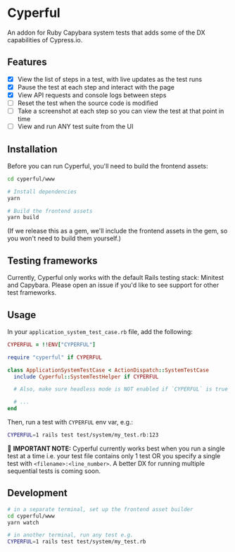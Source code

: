 # Cyperful

An addon for Ruby Capybara system tests that adds some of the DX capabilities of Cypress.io.

## Features

- [x] View the list of steps in a test, with live updates as the test runs
- [x] Pause the test at each step and interact with the page
- [x] View API requests and console logs between steps
- [ ] Reset the test when the source code is modified
- [ ] Take a screenshot at each step so you can view the test at that point in time
- [ ] View and run ANY test suite from the UI

## Installation

Before you can run Cyperful, you'll need to build the frontend assets:

```bash
cd cyperful/www

# Install dependencies
yarn

# Build the frontend assets
yarn build
```

(If we release this as a gem, we'll include the frontend assets in the gem, so you won't need to build them yourself.)

## Testing frameworks

Currently, Cyperful only works with the default Rails testing stack: Minitest and Capybara. Please open an issue if you'd like to see support for other test frameworks.

## Usage

In your `application_system_test_case.rb` file, add the following:

```ruby
CYPERFUL = !!ENV["CYPERFUL"]

require "cyperful" if CYPERFUL

class ApplicationSystemTestCase < ActionDispatch::SystemTestCase
  include Cyperful::SystemTestHelper if CYPERFUL

  # Also, make sure headless mode is NOT enabled if `CYPERFUL` is true

  # ...
end
```

Then, run a test with `CYPERFUL` env var, e.g.:

```bash
CYPERFUL=1 rails test test/system/my_test.rb:123
```

🚨 **IMPORTANT NOTE:**
Cyperful currently works best when you run a single test at a time i.e. your test file contains only 1 test OR you specify a single test with `<filename>:<line_number>`. A better DX for running multiple sequential tests is coming soon.

## Development

```bash
# in a separate terminal, set up the frontend asset builder
cd cyperful/www
yarn watch

# in another terminal, run any test e.g.
CYPERFUL=1 rails test test/system/my_test.rb
```
